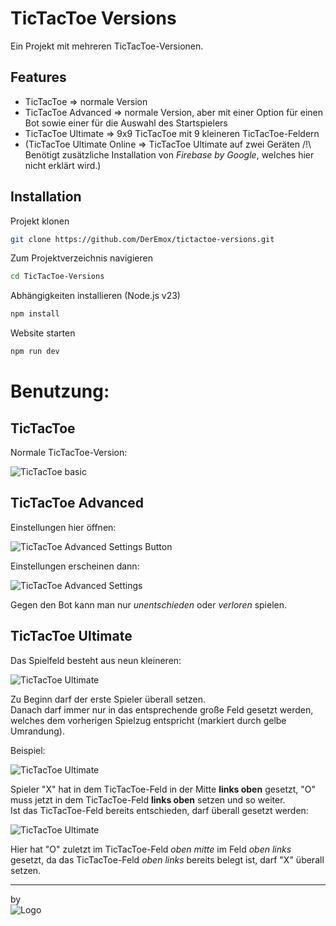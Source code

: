 
# TicTacToe Versions

Ein Projekt mit mehreren TicTacToe-Versionen.

## Features

- TicTacToe => normale Version
- TicTacToe Advanced => normale Version, aber mit einer Option für einen Bot sowie einer für die Auswahl des Startspielers
- TicTacToe Ultimate => 9x9 TicTacToe mit 9 kleineren TicTacToe-Feldern
- (TicTacToe Ultimate Online => TicTacToe Ultimate auf zwei Geräten /!\ Benötigt zusätzliche Installation von _Firebase by Google_, welches hier nicht erklärt wird.)

## Installation

Projekt klonen
```bash
git clone https://github.com/DerEmox/tictactoe-versions.git
```

Zum Projektverzeichnis navigieren
```bash
cd TicTacToe-Versions
```

Abhängigkeiten installieren (Node.js v23)
```bash
npm install
```

Website starten
```bash
npm run dev
```

# Benutzung:
## TicTacToe

Normale TicTacToe-Version:

![TicTacToe basic](https://cdn.discordapp.com/attachments/1296159076954411068/1383907307892773026/Screenshot_2025-06-15_222917.png?ex=68507f9d&is=684f2e1d&hm=378182bda031b04b34a33c620e3ed425c636cd451b62117ae89c7819fff94928&)

## TicTacToe Advanced

Einstellungen hier öffnen:

![TicTacToe Advanced Settings Button](https://cdn.discordapp.com/attachments/1296159076954411068/1383907826065477855/image.png?ex=68508019&is=684f2e99&hm=a8d73db3a5c5dfd66c62d6fc128f012d6663e275ed8b1e56fcbff5def83a4613&)

Einstellungen erscheinen dann:

![TicTacToe Advanced Settings](https://cdn.discordapp.com/attachments/1296159076954411068/1383908211018563694/image.png?ex=68508075&is=684f2ef5&hm=634c14c07c4722e77da582e184cdeec106cd1fb88392e72e0c93e66d65571abf&)

Gegen den Bot kann man nur *unentschieden* oder *verloren* spielen.

## TicTacToe Ultimate

Das Spielfeld besteht aus neun kleineren:

![TicTacToe Ultimate](https://cdn.discordapp.com/attachments/1296159076954411068/1383908644541698168/image.png?ex=685080dc&is=684f2f5c&hm=c16c8cacd629fcd7283b7ecbe7ac22bb697fb4f2afa248f2f4b6fe9a88c7a655&)

Zu Beginn darf der erste Spieler überall setzen.  
Danach darf immer nur in das entsprechende große Feld gesetzt werden, welches dem vorherigen Spielzug entspricht (markiert durch gelbe Umrandung).

Beispiel:

![TicTacToe Ultimate](https://cdn.discordapp.com/attachments/1296159076954411068/1383909355769954375/image.png?ex=68508186&is=684f3006&hm=151c314f60980aa8888ef4b40829747a8f84c02cde3508f77b88b36216dc0459&)

Spieler "X" hat in dem TicTacToe-Feld in der Mitte __links oben__ gesetzt, "O" muss jetzt in dem TicTacToe-Feld __links oben__ setzen und so weiter.  
Ist das TicTacToe-Feld bereits entschieden, darf überall gesetzt werden:

![TicTacToe Ultimate](https://cdn.discordapp.com/attachments/1296159076954411068/1383910929271619685/image.png?ex=685082fd&is=684f317d&hm=8f24f15f71c6b61eed279174e5fff7b7016362ffc2a02fab01ab4cad3f60cced&)

Hier hat "O" zuletzt im TicTacToe-Feld _oben mitte_ im Feld _oben links_ gesetzt, da das TicTacToe-Feld _oben links_ bereits belegt ist, darf "X" überall setzen.

---

by  
![Logo](https://cdn.discordapp.com/attachments/1296159076954411068/1383912765504356373/logo.png?ex=685084b3&is=684f3333&hm=10608cd405f058c786682465efeab2538fb000dad385de8627294dde106fcfbd&)
